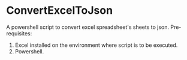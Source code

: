 # ConvertExcelToJson
A powershell script to convert excel spreadsheet's sheets to json.
Pre-requisites:
  1. Excel installed on the environment where script is to be executed.
  2. Powershell.
